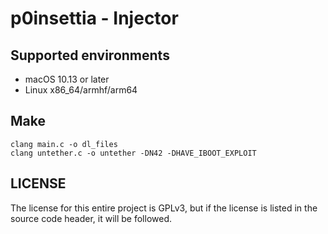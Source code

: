 # p0insettia - Injector

## Supported environments
- macOS 10.13 or later
- Linux x86_64/armhf/arm64

## Make 
```
clang main.c -o dl_files
clang untether.c -o untether -DN42 -DHAVE_IBOOT_EXPLOIT
```

## LICENSE
The license for this entire project is GPLv3, but if the license is listed in the source code header, it will be followed.
